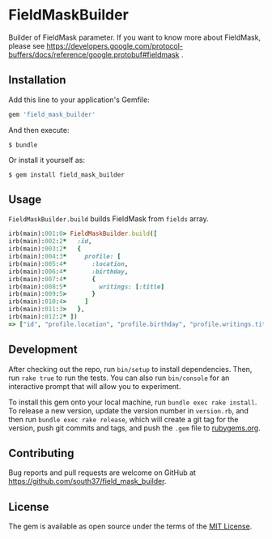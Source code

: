 # FieldMaskBuilder

Builder of FieldMask parameter.
If you want to know more about FieldMask, please see https://developers.google.com/protocol-buffers/docs/reference/google.protobuf#fieldmask .

## Installation

Add this line to your application's Gemfile:

```ruby
gem 'field_mask_builder'
```

And then execute:

    $ bundle

Or install it yourself as:

    $ gem install field_mask_builder

## Usage

`FieldMaskBuilder.build` builds FieldMask from `fields` array.

```ruby
irb(main):001:0> FieldMaskBuilder.build([
irb(main):002:2*   :id,
irb(main):003:2*   {
irb(main):004:3*     profile: [
irb(main):005:4*       :location,
irb(main):006:4*       :birthday,
irb(main):007:4*       {
irb(main):008:5*         writings: [:title]
irb(main):009:5>       }
irb(main):010:4>     ]
irb(main):011:3>   },
irb(main):012:2* ])
=> ["id", "profile.location", "profile.birthday", "profile.writings.title"]
```

## Development

After checking out the repo, run `bin/setup` to install dependencies. Then, run `rake true` to run the tests. You can also run `bin/console` for an interactive prompt that will allow you to experiment.

To install this gem onto your local machine, run `bundle exec rake install`. To release a new version, update the version number in `version.rb`, and then run `bundle exec rake release`, which will create a git tag for the version, push git commits and tags, and push the `.gem` file to [rubygems.org](https://rubygems.org).

## Contributing

Bug reports and pull requests are welcome on GitHub at https://github.com/south37/field_mask_builder.

## License

The gem is available as open source under the terms of the [MIT License](https://opensource.org/licenses/MIT).
